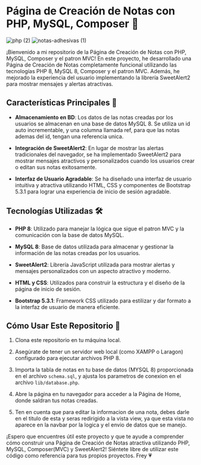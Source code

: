 # Página de Creación de Notas con PHP, MySQL, Composer 🐘

![php (2)](https://github.com/Mub1522/Advanced-PHP-practices/assets/105318645/6daef348-e1e2-4bc9-a7d7-f688ef82133d)
![notas-adhesivas (1)](https://github.com/Mub1522/Notes-with-PHP/assets/105318645/0d7b5eef-04ea-420e-9be2-948831b83244)

¡Bienvenido a mi repositorio de la Página de Creación de Notas con PHP, MySQL, Composer y el patron MVC! En este proyecto, he desarrollado una Página de Creación de Notas completamente funcional utilizando las tecnologías PHP 8, MySQL 8, Composer y el patron MVC. Además, he mejorado la experiencia del usuario implementando la librería SweetAlert2 para mostrar mensajes y alertas atractivas.

## Características Principales 🌟

- **Almacenamiento en BD**: Los datos de las notas creadas por los usuarios se almacenan en una base de datos MySQL 8. Se utiliza un id auto incrementable, y una columna llamada ref, para que las notas ademas del id, tengan una referencia unica.

- **Integración de SweetAlert2**: En lugar de mostrar las alertas tradicionales del navegador, se ha implementado SweetAlert2 para mostrar mensajes atractivos y personalizados cuando los usuarios crear o editan sus notas exitosamente.

- **Interfaz de Usuario Agradable**: Se ha diseñado una interfaz de usuario intuitiva y atractiva utilizando HTML, CSS y componentes de Bootstrap 5.3.1 para lograr una experiencia de inicio de sesión agradable.

## Tecnologías Utilizadas 🛠️

- **PHP 8**: Utilizado para manejar la lógica que sigue el patron MVC y la comunicación con la base de datos MySQL.

- **MySQL 8**: Base de datos utilizada para almacenar y gestionar la información de las notas creadas por los usuarios.

- **SweetAlert2**: Librería JavaScript utilizada para mostrar alertas y mensajes personalizados con un aspecto atractivo y moderno.

- **HTML y CSS**: Utilizados para construir la estructura y el diseño de la página de inicio de sesión.

- **Bootstrap 5.3.1**: Framework CSS utilizado para estilizar y dar formato a la interfaz de usuario de manera eficiente.

## Cómo Usar Este Repositorio 🐸

1. Clona este repositorio en tu máquina local.

2. Asegúrate de tener un servidor web local (como XAMPP o Laragon) configurado para ejecutar archivos PHP 8.

3. Importa la tabla de notas en tu base de datos (MYSQL 8) proporcionada en el archivo `schema.sql`, y ajusta los parametros de conexion en el archivo `lib/database.php`.

4. Abre la página en tu navegador para acceder a la Página de Home, donde saldran tus notas creadas.

5. Ten en cuenta que para editar la informacion de una nota, debes darle en el titulo de esta y seras redirigido a la vista view, ya que esta vista no aparece en la navbar por la logica y el envio de datos que se manejo.

¡Espero que encuentres útil este proyecto y que te ayude a comprender cómo construir una Página de Creación de Notas atractiva utilizando PHP, MySQL, Composer(MVC) y SweetAlert2! Siéntete libre de utilizar este código como referencia para tus propios proyectos. Frey 💗
